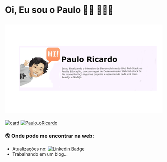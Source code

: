 # Oi, Eu sou o Paulo 🖖🏼 👨🏻‍💻

  ## <img src="https://github.com/Paulo-oRicardo/Paulo-oRicardo/blob/main/card-gitbub.png" alt="DEsenvolvedor web full-stack Jr.">
  
   
   [![card](https://github-readme-stats.vercel.app/api?username=Paulo-oRicardo&theme=highcontrast)](https://github.com/Paulo-oRicardo/) 
   [![Paulo_oRicardo](https://github-readme-stats.vercel.app/api/top-langs/?username=Paulo-oRicardo&hide=html&layout=compact&theme=highcontrast)](https://github.com/Paulo_oRicardo/)
   
   ### 🌎 Onde pode me encontrar na web:
   - Atualizações no:   [![Linkedin Badge](https://img.shields.io/badge/-LinkedIn-blue?style=flat-square&logo=Linkedin&logoColor=white&link=https://www.linkedin.com/in/fagnerpsantos/)](https://www.linkedin.com/in/paulo-yokoyama/)
   - Trabalhando em um blog...
  

<!--
**Paulo-oRicardo/Paulo-oRicardo** is a ✨ _special_ ✨ repository because its `README.md` (this file) appears on your GitHub profile.

Here are some ideas to get you started:

- 🔭 I’m currently working on ...
- 🌱 I’m currently learning ...
- 👯 I’m looking to collaborate on ...
- 🤔 I’m looking for help with ...
- 💬 Ask me about ...
- 📫 How to reach me: ...
- 😄 Pronouns: ...
- ⚡ Fun fact: ...
-->

